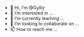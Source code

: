 - 👋 Hi, I’m @Gylliz
- 👀 I’m interested in ...
- 🌱 I’m currently learning ...
- 💞️ I’m looking to collaborate on ...
- 📫 How to reach me ...

<!---
Gylliz/Gylliz is a ✨ special ✨ repository because its `README.md` (this file) appears on your GitHub profile.
You can click the Preview link to take a look at your changes.
--->
